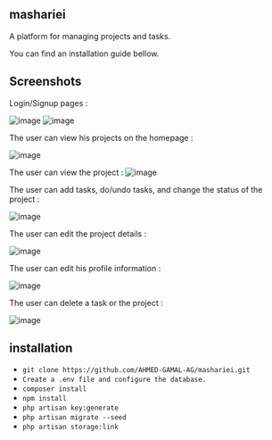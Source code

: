 ## mashariei 
A platform for managing projects and tasks.

You can find an installation guide bellow.

## Screenshots

Login/Signup pages :

![image](https://github.com/AHMED-GAMAL-AG/mashariei/assets/76778937/427efb08-f465-43ba-9195-91277adf1d7a)
![image](https://github.com/AHMED-GAMAL-AG/mashariei/assets/76778937/67cc85dd-6cf9-4497-9e69-e50cccbcd2b2)

The user can view his projects on the homepage :

![image](https://github.com/AHMED-GAMAL-AG/mashariei/assets/76778937/e5c92677-7d4a-4d32-8b59-2e4732a47c4f)

The user can view the project :
![image](https://github.com/AHMED-GAMAL-AG/mashariei/assets/76778937/0eb7801a-b298-4f04-904d-14eeef18e451)

The user can add tasks, do/undo tasks, and change the status of the project :

![image](https://github.com/AHMED-GAMAL-AG/mashariei/assets/76778937/1c4caa26-550c-4646-bf9f-3d29891e0398)

The user can edit the project details :

![image](https://github.com/AHMED-GAMAL-AG/mashariei/assets/76778937/335b8d76-8e6a-45ff-a4d5-7f1dbd0ab3b4)

The user can edit his profile information :

![image](https://github.com/AHMED-GAMAL-AG/mashariei/assets/76778937/02e281d4-10a0-4fe2-8180-8dfce7f6b920)

The user can delete a task or the project :

![image](https://github.com/AHMED-GAMAL-AG/mashariei/assets/76778937/12bcc140-fcf9-4d74-b4d0-fa7cf7323e5e)


## installation

<ul>
<li><code>git clone https://github.com/AHMED-GAMAL-AG/mashariei.git</code></li>
<li><code>Create a .env file and configure the database.</code></li>
<li><code>composer install</code></li>
<li><code>npm install</code></li>
<li><code>php artisan key:generate</code></li>
<li><code>php artisan migrate --seed</code></li>
<li><code>php artisan storage:link</code></li>
</ul>
